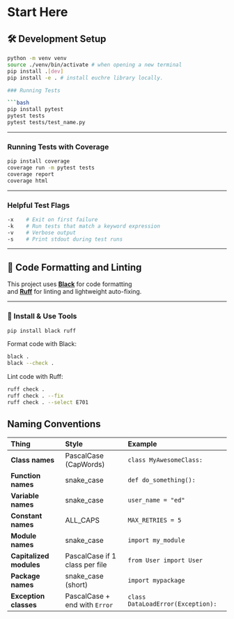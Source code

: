 # Start Here

## 🛠️ Development Setup

```bash
python -m venv venv
source ./venv/bin/activate # when opening a new terminal
pip install .[dev]
pip install -e . # install euchre library locally.

### Running Tests

```bash
pip install pytest
pytest tests
pytest tests/test_name.py
```

---

### Running Tests with Coverage

```bash
pip install coverage
coverage run -m pytest tests
coverage report
coverage html
```

---

### Helpful Test Flags

```bash
-x    # Exit on first failure
-k    # Run tests that match a keyword expression
-v    # Verbose output
-s    # Print stdout during test runs
```

---

## 🎨 Code Formatting and Linting

This project uses [**Black**](https://github.com/psf/black) for code formatting  
and [**Ruff**](https://github.com/astral-sh/ruff) for linting and lightweight auto-fixing.

---

### 🔧 Install & Use Tools

```bash
pip install black ruff
```

Format code with Black:

```bash
black .
black --check .
```

Lint code with Ruff:

```bash
ruff check .
ruff check . --fix
ruff check . --select E701
```

## Naming Conventions

| Thing                   | Style                          | Example                           |
| :---------------------- | :----------------------------- | :-------------------------------- |
| **Class names**         | PascalCase (CapWords)          | `class MyAwesomeClass:`           |
| **Function names**      | snake\_case                    | `def do_something():`             |
| **Variable names**      | snake\_case                    | `user_name = "ed"`                |
| **Constant names**      | ALL\_CAPS                      | `MAX_RETRIES = 5`                 |
| **Module names**        | snake\_case                    | `import my_module`                |
| **Capitalized modules** | PascalCase if 1 class per file | `from User import User`           |
| **Package names**       | snake\_case (short)            | `import mypackage`                |
| **Exception classes**   | PascalCase + end with `Error`  | `class DataLoadError(Exception):` |
